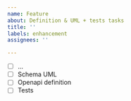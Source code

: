 ```yaml
---
name: Feature
about: Definition & UML + tests tasks
title: ''
labels: enhancement
assignees: ''

---
```


- [ ] ...
- [ ] Schema UML
- [ ] Openapi definition
- [ ] Tests

